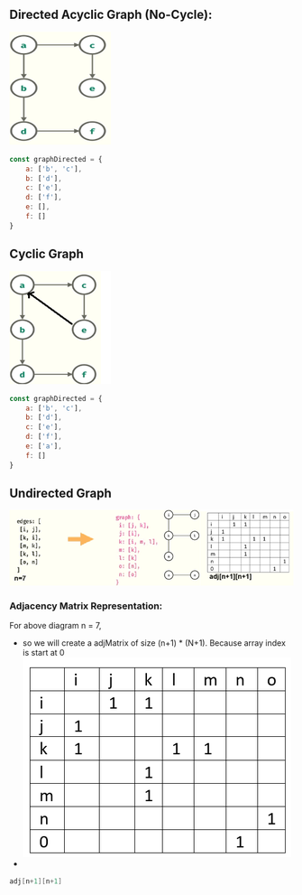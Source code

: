 ## Directed Acyclic Graph (No-Cycle):
<img src="../../resources/graph1.png" width="180" height="200">

````javascript
const graphDirected = {
    a: ['b', 'c'],
    b: ['d'],
    c: ['e'],
    d: ['f'],
    e: [],
    f: []
}
````

## Cyclic Graph
<img src="../../resources/graph2.png" width="180" height="200">

````javascript
const graphDirected = {
    a: ['b', 'c'],
    b: ['d'],
    c: ['e'],
    d: ['f'],
    e: ['a'],
    f: []
}
````

## Undirected Graph
![graph3.png](../../resources/graph3.png)

### Adjacency Matrix Representation:
For above diagram n = 7, 
- so we will create a adjMatrix of size (n+1) * (N+1). Because array index is start at 0
![img_2.png](img_2.png)
- 
````java
adj[n+1][n+1]
````
